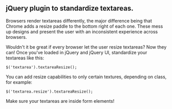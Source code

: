 ## jQuery plugin to standardize textareas.

Browsers render textareas differently, the major difference being that Chrome adds a resize paddle to the bottom right of each one. These mess up designs and present the user with an inconsistent experience across browsers. 

Wouldn't it be great if every browser let the user resize textareas? Now they can! Once you've loaded in jQuery and jQuery UI, standardize your textareas like this:

    $('textarea').textareaResize();

You can add resize capabilities to only certain textures, depending on class, for example:

    $('textarea.resize').textareaResize();

Make sure your textareas are inside form elements!
